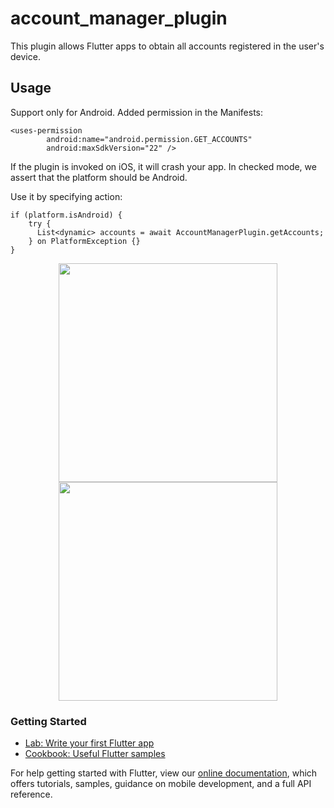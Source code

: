 # account_manager_plugin

This plugin allows Flutter apps to obtain all accounts registered in the user's device.

## Usage
Support only for Android. 
Added permission in the Manifests:
``` 
<uses-permission
        android:name="android.permission.GET_ACCOUNTS"
        android:maxSdkVersion="22" />
``` 

If the plugin is invoked on iOS, it will crash your app. In checked mode, we assert that the platform should be Android.

Use it by specifying action:
``` 
if (platform.isAndroid) {
    try {
      List<dynamic> accounts = await AccountManagerPlugin.getAccounts;
    } on PlatformException {}
}
``` 

<p align="center"> <img src="https://github.com/Yeikel200/account_manager_plugin/blob/master/example/flutter_01.png" width="350"/> <img src="https://github.com/Yeikel200/account_manager_plugin/blob/master/example/flutter_02.png" width="350"/> </p>

### Getting Started
- [Lab: Write your first Flutter app](https://flutter.dev/docs/get-started/codelab)
- [Cookbook: Useful Flutter samples](https://flutter.dev/docs/cookbook)

For help getting started with Flutter, view our 
[online documentation](https://flutter.dev/docs), which offers tutorials, 
samples, guidance on mobile development, and a full API reference.
